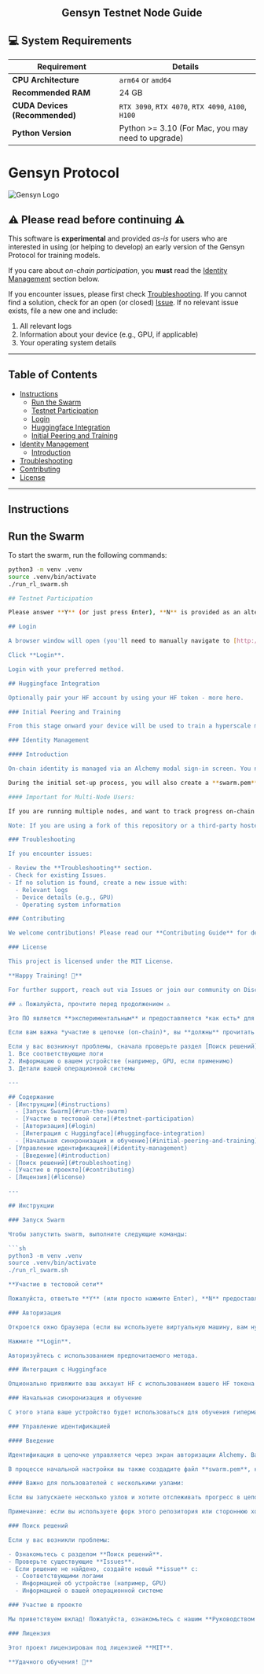 <h2 align=center>Gensyn Testnet Node Guide</h2>

## 💻 System Requirements

| Requirement                         | Details                                                     |
|-------------------------------------|-------------------------------------------------------------|
| **CPU Architecture**                | `arm64` or `amd64`                                          |
| **Recommended RAM**                 | 24 GB                                                       |
| **CUDA Devices (Recommended)**      | `RTX 3090`, `RTX 4070`, `RTX 4090`, `A100`, `H100`          |
| **Python Version**                  | Python >= 3.10 (For Mac, you may need to upgrade)           |


# Gensyn Protocol

![Gensyn Logo](https://gensyn.ai/images/logo.png)



## ⚠️ Please read before continuing ⚠️

This software is **experimental** and provided *as-is* for users who are interested in using (or helping to develop) an early version of the Gensyn Protocol for training models.

If you care about *on-chain participation*, you **must** read the [Identity Management](#identity-management) section below.

If you encounter issues, please first check [Troubleshooting](#troubleshooting). If you cannot find a solution, check for an open (or closed) [Issue](../../issues). If no relevant issue exists, file a new one and include:
1. All relevant logs
2. Information about your device (e.g., GPU, if applicable)
3. Your operating system details

---

## Table of Contents
- [Instructions](#instructions)
  - [Run the Swarm](#run-the-swarm)
  - [Testnet Participation](#testnet-participation)
  - [Login](#login)
  - [Huggingface Integration](#huggingface-integration)
  - [Initial Peering and Training](#initial-peering-and-training)
- [Identity Management](#identity-management)
  - [Introduction](#introduction)
- [Troubleshooting](#troubleshooting)
- [Contributing](#contributing)
- [License](#license)

---

## Instructions

## Run the Swarm
To start the swarm, run the following commands:

```sh
python3 -m venv .venv
source .venv/bin/activate
./run_rl_swarm.sh

## Testnet Participation

Please answer **Y** (or just press Enter), **N** is provided as an alternative flow but isn't currently maintained.

## Login

A browser window will open (you'll need to manually navigate to [http://localhost:3000/](http://localhost:3000/), if you're on a VM).

Click **Login**.

Login with your preferred method.

## Huggingface Integration

Optionally pair your HF account by using your HF token - more here.

### Initial Peering and Training

From this stage onward your device will be used to train a hyperscale machine learning system. You should see your peer register and vote on-chain here.

### Identity Management

#### Introduction

On-chain identity is managed via an Alchemy modal sign-in screen. You need to supply an email address or login via a supported method (e.g., Google). This creates an EOA public/private key (which are stored by Alchemy). You will also receive local session keys in **userApiKey**. Note that these aren't your EOA public/private keys.

During the initial set-up process, you will also create a **swarm.pem** file which maintains the identity of your peer. This is then registered on-chain using the EOA wallet hosted in Alchemy, triggered using your local API keys. This links the email address (and corresponding EOA in Alchemy) + swarm.pem forever and they are both effectively burned if one is lost.

#### Important for Multi-Node Users:

If you are running multiple nodes, and want to track progress on-chain (i.e., not just run RL Swarm itself and train a model), you must sign up again for each node - do not use the same **swarm.pem**, **userApiKey**, **userData.json**, email address, or copy the data between the nodes. If you do so, your progress won't be tracked on-chain. If you do any of these things, your node will work fine and train from the swarm, but this will not be reflected on-chain.

Note: If you are using a fork of this repository or a third-party hosted service (e.g., a "one-click" provider), the identity management process below is not guaranteed.

### Troubleshooting

If you encounter issues:

- Review the **Troubleshooting** section.
- Check for existing Issues.
- If no solution is found, create a new issue with:
  - Relevant logs
  - Device details (e.g., GPU)
  - Operating system information

### Contributing

We welcome contributions! Please read our **Contributing Guide** for details on how to submit issues, feature requests, or pull requests.

### License

This project is licensed under the MIT License.

**Happy Training! 🚀**

For further support, reach out via Issues or join our community on Discord.

## ⚠️ Пожалуйста, прочтите перед продолжением ⚠️

Это ПО является **экспериментальным** и предоставляется *как есть* для пользователей, которые заинтересованы в использовании (или помощи в разработке) ранней версии Протокола Gensyn для обучения моделей.

Если вам важна *участие в цепочке (on-chain)*, вы **должны** прочитать раздел [Управление идентификацией](#identity-management) ниже.

Если у вас возникнут проблемы, сначала проверьте раздел [Поиск решений](#troubleshooting). Если решение не найдено, проверьте открытые (или закрытые) [Issues](../../issues). Если нет подходящей проблемы, создайте новую и включите:
1. Все соответствующие логи
2. Информацию о вашем устройстве (например, GPU, если применимо)
3. Детали вашей операционной системы

---

## Содержание
- [Инструкции](#instructions)
  - [Запуск Swarm](#run-the-swarm)
  - [Участие в тестовой сети](#testnet-participation)
  - [Авторизация](#login)
  - [Интеграция с Huggingface](#huggingface-integration)
  - [Начальная синхронизация и обучение](#initial-peering-and-training)
- [Управление идентификацией](#identity-management)
  - [Введение](#introduction)
- [Поиск решений](#troubleshooting)
- [Участие в проекте](#contributing)
- [Лицензия](#license)

---

## Инструкции

### Запуск Swarm

Чтобы запустить swarm, выполните следующие команды:

```sh
python3 -m venv .venv
source .venv/bin/activate
./run_rl_swarm.sh

**Участие в тестовой сети**

Пожалуйста, ответьте **Y** (или просто нажмите Enter), **N** предоставляется как альтернативный поток, но в настоящее время не поддерживается.

### Авторизация

Откроется окно браузера (если вы используете виртуальную машину, вам нужно будет вручную перейти по адресу [http://localhost:3000/](http://localhost:3000/)).

Нажмите **Login**.

Авторизуйтесь с использованием предпочитаемого метода.

### Интеграция с Huggingface

Опционально привяжите ваш аккаунт HF с использованием вашего HF токена - подробности здесь.

### Начальная синхронизация и обучение

С этого этапа ваше устройство будет использоваться для обучения гипермасштабируемой системы машинного обучения. Вы должны увидеть, как ваш пир регистрируется и голосует в цепочке здесь.

### Управление идентификацией

#### Введение

Идентификация в цепочке управляется через экран авторизации Alchemy. Вам нужно предоставить адрес электронной почты или войти через поддерживаемый метод (например, Google). Это создаст публичный/приватный ключ **EOA** (которые хранятся в Alchemy). Вы также получите локальные ключи сессии в **userApiKey**. Обратите внимание, что это не ваши публичные/приватные ключи **EOA**.

В процессе начальной настройки вы также создадите файл **swarm.pem**, который будет хранить идентичность вашего пира. Этот файл затем регистрируется в цепочке с использованием **EOA** кошелька, размещенного в Alchemy, и запускается с помощью ваших локальных **API ключей**. Это связывает адрес электронной почты (и соответствующий **EOA** в Alchemy) + **swarm.pem** навсегда, и они оба фактически сгорают, если один из них теряется.

#### Важно для пользователей с несколькими узлами:

Если вы запускаете несколько узлов и хотите отслеживать прогресс в цепочке (т.е. не просто запускать RL Swarm и обучать модель), вам нужно снова зарегистрироваться для каждого узла — не используйте одинаковые **swarm.pem**, **userApiKey**, **userData.json**, адрес электронной почты и не копируйте данные между узлами. В противном случае ваш прогресс не будет отслеживаться в цепочке. Если вы сделаете одно из этих действий, ваш узел будет нормально работать и обучать модель из swarm, но это не будет отражено в цепочке.

Примечание: если вы используете форк этого репозитория или стороннюю хостинговую службу (например, "one-click" провайдера), процесс управления идентификацией ниже не гарантирован.

### Поиск решений

Если у вас возникли проблемы:

- Ознакомьтесь с разделом **Поиск решений**.
- Проверьте существующие **Issues**.
- Если решение не найдено, создайте новый **issue** с:
  - Соответствующими логами
  - Информацией об устройстве (например, GPU)
  - Информацией о вашей операционной системе

### Участие в проекте

Мы приветствуем вклад! Пожалуйста, ознакомьтесь с нашим **Руководством по внесению вклада** для получения информации о том, как отправлять **issues**, запросы на функции или **pull-запросы**.

### Лицензия

Этот проект лицензирован под лицензией **MIT**.

**Удачного обучения! 🚀**
